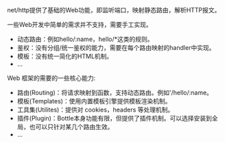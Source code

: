 net/http提供了基础的Web功能，即监听端口，映射静态路由，解析HTTP报文。

一些Web开发中简单的需求并不支持，需要手工实现。
- 动态路由：例如hello/:name，hello/*这类的规则。
- 鉴权：没有分组/统一鉴权的能力，需要在每个路由映射的handler中实现。
- 模板：没有统一简化的HTML机制。
- …

Web 框架的需要的一些核心能力:
- 路由(Routing)：将请求映射到函数，支持动态路由。例如'/hello/:name。
- 模板(Templates)：使用内置模板引擎提供模板渲染机制。
- 工具集(Utilites)：提供对 cookies，headers 等处理机制。
- 插件(Plugin)：Bottle本身功能有限，但提供了插件机制。可以选择安装到全局，也可以只针对某几个路由生效。
- …
